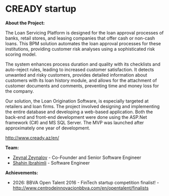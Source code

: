 # CREADY startup

**About the Project:**

The Loan Servicing Platform is designed for the loan approval processes of banks, retail stores, and leasing companies that offer cash or non-cash loans. This BPM solution automates the loan approval processes for these institutions, providing customer risk analyses using a sophisticated risk scoring model.

The system enhances process duration and quality with its checklists and auto-reject rules, leading to increased customer satisfaction. It detects unwanted and risky customers, provides detailed information about customers with its loan history module, and allows for the attachment of customer documents and comments, preventing time and money loss for the company.

Our solution, the Loan Origination Software, is especially targeted at retailers and loan firms. The project involved designing and implementing the entire database and developing a web-based application. Both the back-end and front-end development were done using the ASP.Net framework (C#) and MS SQL Server. The MVP was launched after approximately one year of development.

http://www.cready.az/en/

**Team:**

- [Zeynal Zeynalov](https://www.linkedin.com/in/zeynal/) - Co-Founder and Senior Software Engineer
- [Shahin Ibrahimli](https://www.linkedin.com/in/sahin-ibrahimli/) - Software Engineer

**Achievements:**

- 2026: BBVA Open Talent 2016 - FinTech startup competition finalist! - http://www.centrodeinnovacionbbva.com/en/opentalent/finalists
